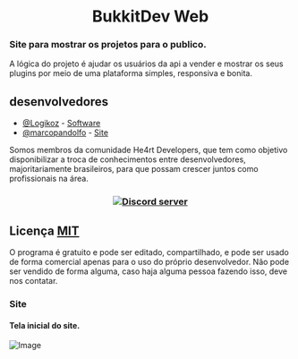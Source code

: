 <h1 align="center"> BukkitDev Web </h1>

### Site para mostrar os projetos para o publico.

A lógica do projeto é ajudar os usuários da api a vender e mostrar os seus plugins por meio de uma plataforma simples, responsiva e bonita.

## desenvolvedores
- [@Logikoz](https://github.com/Logikoz) - [Software](https://github.com/Logikoz/BukkitDev-System)
- [@marcopandolfo](https://github.com/marcopandolfo) - [Site](https://github.com/marcopandolfo/BukkitDev-Web/)

Somos membros da comunidade He4rt Developers, que tem como objetivo disponibilizar a troca de conhecimentos entre desenvolvedores, majoritariamente brasileiros, para que possam crescer juntos como profissionais na área.
<br>
<h3 align="center">
 <a href="https://discord.gg/J3saJqq" target="_blank"> 
<img src="https://discordapp.com/api/guilds/452926217558163456/embed.png" alt="Discord server"/></a>
</h3>

## Licença [MIT](https://github.com/marcopandolfo/BukkitDev-Web/blob/master/LICENSE)
O programa é gratuito e pode ser editado, compartilhado, e pode ser usado de forma comercial apenas para o uso do próprio desenvolvedor.
Não pode ser vendido de forma alguma, caso haja alguma pessoa fazendo isso, deve nos contatar.
<br>

### Site
#### Tela inicial do site.
![Image](https://user-images.githubusercontent.com/37851168/62178206-bf7b8200-b30d-11e9-8bf1-c103b4570a05.png)

